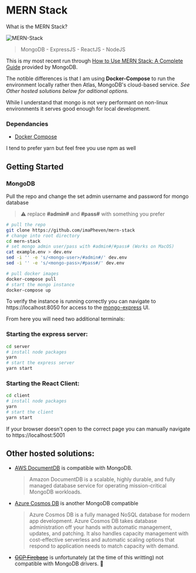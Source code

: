 # MERN Stack
What is the MERN Stack?

![MERN-Stack](https://webimages.mongodb.com/_com_assets/cms/kobuybqq12c9ya16f-mernstack_visualized.png?auto=format%2Ccompress)
> MongoDB - ExpressJS - ReactJS - NodeJS

This is my most recent run through [How to Use MERN Stack: A Complete Guide](https://www.mongodb.com/languages/mern-stack-tutorial) provided by MongoDB. 

The notible differences is that I am using __Docker-Compose__ to run the environment locally rather then Atlas, MongoDB's cloud-based service. _See Other hosted solutions below for aditional options._

While I understand that mongo is not very performant on non-linux environments it serves good enough for local development.

### Dependancies
- [Docker Compose](https://docs.docker.com/get-docker/)

I tend to prefer yarn but feel free you use npm as well

## Getting Started

### MongoDB
Pull the repo and change the set admin username and password for mongo database
> :warning: replace __#admin#__ and __#pass#__ with something you prefer

```sh
# pull the repo
git clone https://github.com/imaPheven/mern-stack
# change into root directory
cd mern-stack
# set mongo admin user/pass with #admin#/#pass# (Works on MacOS)
cat example.env > dev.env
sed -i '' -e 's/<mongo-user>/#admin#/' dev.env
sed -i '' -e 's/<mongo-pass>/#pass#/' dev.env

# pull docker images
docker-compose pull
# start the mongo instance
docker-compose up
```
To verify the instance is running correctly you can navigate to https://localhost:8050 for access to the [mongo-express](https://hub.docker.com/_/mongo-express) UI.


From here you will need two additional terminals:
### Starting the express server:
```sh
cd server
# install node packages
yarn
# start the express server
yarn start
```

### Starting the React Client:
```sh
cd client
# install node packages
yarn
# start the client
yarn start
```
If your browser doesn't open to the correct page you can manually navigate to https://localhost:5001



## Other hosted solutions:

- [AWS DocumentDB](https://aws.amazon.com/documentdb/?nc2=h_ql_prod_db_doc) is compatible with MongoDB. 

    > Amazon DocumentDB is a scalable, highly durable, and fully managed database service for operating mission-critical MongoDB workloads.

- [Azure Cosmos DB](https://docs.microsoft.com/en-us/azure/cosmos-db/choose-api#api-for-mongodb) is another MongoDB compatible 

    > Azure Cosmos DB is a fully managed NoSQL database for modern app development. Azure Cosmos DB takes database administration off your hands with automatic management, updates, and patching. It also handles capacity management with cost-effective serverless and automatic scaling options that respond to application needs to match capacity with demand.

- ~~[GCP Firebase](https://firebase.google.com/products/realtime-database/)~~ is unfortunately (at the time of this writting) not compatible with MongoDB drivers. :grimacing:






